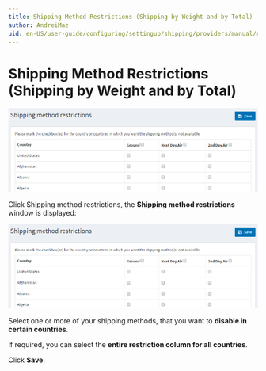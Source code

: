 ```yaml
---
title: Shipping Method Restrictions (Shipping by Weight and by Total)
author: AndreiMaz
uid: en-US/user-guide/configuring/settingup/shipping/providers/manual/restrictions
---
```

# Shipping Method Restrictions (Shipping by Weight and by Total)

![Configure](_static/restrictions/shipping-restrictions-methods.png)

Click Shipping method restrictions, the **Shipping method restrictions** window is displayed:

![Methods](_static/restrictions/shipping-restrictions-methods.png)

Select one or more of your shipping methods, that you want to **disable in certain countries**.

If required, you can select the **entire restriction column for all countries**.

Click **Save**.
